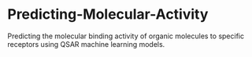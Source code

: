 # Predicting-Molecular-Activity
Predicting the molecular binding activity of organic molecules to specific receptors using QSAR machine learning models.
